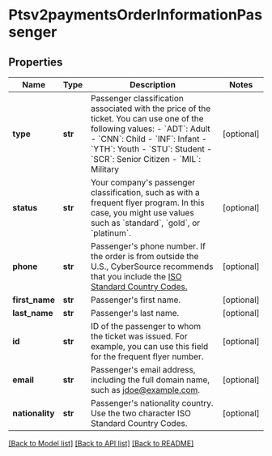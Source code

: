 # Ptsv2paymentsOrderInformationPassenger

## Properties
Name | Type | Description | Notes
------------ | ------------- | ------------- | -------------
**type** | **str** | Passenger classification associated with the price of the ticket. You can use one of the following values: - &#x60;ADT&#x60;: Adult - &#x60;CNN&#x60;: Child - &#x60;INF&#x60;: Infant - &#x60;YTH&#x60;: Youth - &#x60;STU&#x60;: Student - &#x60;SCR&#x60;: Senior Citizen - &#x60;MIL&#x60;: Military  | [optional] 
**status** | **str** | Your company&#39;s passenger classification, such as with a frequent flyer program. In this case, you might use values such as &#x60;standard&#x60;, &#x60;gold&#x60;, or &#x60;platinum&#x60;.  | [optional] 
**phone** | **str** | Passenger&#39;s phone number. If the order is from outside the U.S., CyberSource recommends that you include the [ISO Standard Country Codes.](http://apps.cybersource.com/library/documentation/sbc/quickref/countries_alpha_list.pdf)  | [optional] 
**first_name** | **str** | Passenger&#39;s first name. | [optional] 
**last_name** | **str** | Passenger&#39;s last name. | [optional] 
**id** | **str** | ID of the passenger to whom the ticket was issued. For example, you can use this field for the frequent flyer number.  | [optional] 
**email** | **str** | Passenger&#39;s email address, including the full domain name, such as jdoe@example.com. | [optional] 
**nationality** | **str** | Passenger&#39;s nationality country. Use the two character ISO Standard Country Codes. | [optional] 

[[Back to Model list]](../README.md#documentation-for-models) [[Back to API list]](../README.md#documentation-for-api-endpoints) [[Back to README]](../README.md)


